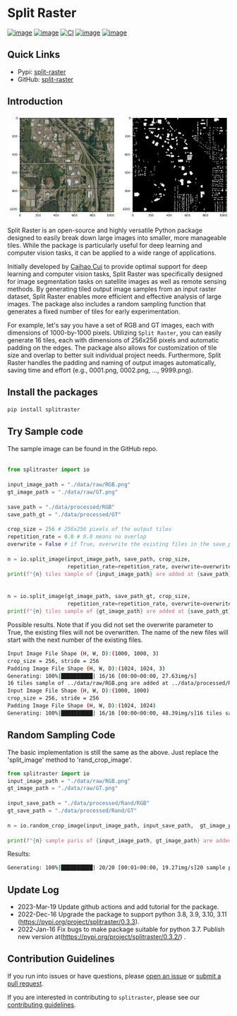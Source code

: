 # Split Raster

[![image](https://img.shields.io/pypi/pyversions/splitraster)](https://python.org/pypi/splitraster)
[![image](https://img.shields.io/pypi/v/splitraster?color=g)](https://python.org/pypi/splitraster)
[![CI](https://img.shields.io/github/actions/workflow/status/cuicaihao/split_raster/python-app.yml?branch=master)](https://github.com/cuicaihao/split_raster/actions/workflows/python-app.yml)
[![image](https://img.shields.io/pypi/dm/splitraster?color=blue)](https://python.org/pypi/splitraster)
[![image](https://img.shields.io/github/license/cuicaihao/split_raster?color=blue)](https://python.org/pypi/splitraster)

## Quick Links

- Pypi: [split-raster](https://pypi.org/project/splitraster/)
- GitHub: [split-raster](https://github.com/cuicaihao/split_raster)

## Introduction

![Sample Image](img/split_raster_sample.png)

Split Raster is an open-source and highly versatile Python package designed to easily break down large images into smaller, more manageable tiles. While the package is particularly useful for deep learning and computer vision tasks, it can be applied to a wide range of applications.

Initially developed by [Caihao Cui](https://github.com/cuicaihao) to provide optimal support for deep learning and computer vision tasks, Split Raster was specifically designed for image segmentation tasks on satellite images as well as remote sensing methods. By generating tiled output image samples from an input raster dataset, Split Raster enables more efficient and effective analysis of large images. The package also includes a random sampling function that generates a fixed number of tiles for early experimentation.

For example, let's say you have a set of RGB and GT images, each with dimensions of 1000-by-1000 pixels. Utilizing `Split Raster`, you can easily generate 16 tiles, each with dimensions of 256x256 pixels and automatic padding on the edges. The package also allows for customization of tile size and overlap to better suit individual project needs. Furthermore, Split Raster handles the padding and naming of output images automatically, saving time and effort (e.g., 0001.png, 0002.png, ..., 9999.png).

## Install the packages

```bash
pip install splitraster
```

## Try Sample code

The sample image can be found in the GitHub repo.

```python

from splitraster import io

input_image_path = "./data/raw/RGB.png"
gt_image_path = "./data/raw/GT.png"

save_path = "./data/processed/RGB"
save_path_gt = "./data/processed/GT"

crop_size = 256 # 256x256 pixels of the output tiles
repetition_rate = 0.0 # 0.0 means no overlap
overwrite = False # if True, overwrite the existing files in the save_path

n = io.split_image(input_image_path, save_path, crop_size,
                   repetition_rate=repetition_rate, overwrite=overwrite)
print(f"{n} tiles sample of {input_image_path} are added at {save_path}")


n = io.split_image(gt_image_path, save_path_gt, crop_size,
                   repetition_rate=repetition_rate, overwrite=overwrite)
print(f"{n} tiles sample of {gt_image_path} are added at {save_path_gt}")


```

Possible results. Note that if you did not set the overwrite parameter to True, the existing files will not be overwritten. The name of the new files will start with the next number of the existing files.

```bash
Input Image File Shape (H, W, D):(1000, 1000, 3)
crop_size = 256, stride = 256
Padding Image File Shape (H, W, D):(1024, 1024, 3)
Generating: 100%|██████████| 16/16 [00:00<00:00, 27.63img/s]
16 tiles sample of ../data/raw/RGB.png are added at ../data/processed/RGB
Input Image File Shape (H, W, D):(1000, 1000)
crop_size = 256, stride = 256
Padding Image File Shape (H, W, D):(1024, 1024)
Generating: 100%|██████████| 16/16 [00:00<00:00, 48.39img/s]16 tiles sample of ../data/raw/GT.png are added at ../data/processed/GT
```
 

## Random Sampling Code

The basic implementation is still the same as the above. Just replace the 'split_image' method to 'rand_crop_image'.

```python
from splitraster import io
input_image_path = "./data/raw/RGB.png"
gt_image_path = "./data/raw/GT.png"

input_save_path = "./data/processed/Rand/RGB"
gt_save_path = "./data/processed/Rand/GT"

n = io.random_crop_image(input_image_path, input_save_path,  gt_image_path, gt_save_path, crop_size=256, crop_number=20, img_ext='.png', label_ext='.png', overwrite=True)

print(f"{n} sample paris of {input_image_path, gt_image_path} are added at {input_save_path, gt_save_path}.")

```
Results:

```bash
Generating: 100%|██████████| 20/20 [00:01<00:00, 19.27img/s]20 sample paris of ('../data/raw/RGB.png', '../data/raw/GT.png') are added at ('../data/processed/Rand/RGB', '../data/processed/Rand/GT').
```

 
## Update Log
- 2023-Mar-19  Update github actions and add tutorial for the package.
- 2022-Dec-16  Upgrade the package to support python 3.8, 3.9, 3.10, 3.11 (https://pypi.org/project/splitraster/0.3.3).
- 2022-Jan-16  Fix bugs to make package suitable for python 3.7. Publish new version at(https://pypi.org/project/splitraster/0.3.2/) .
 
## Contribution Guidelines

If you run into issues or have questions, please [open an issue](https://github.com/cuicaihao/split_raster/issues) or [submit a pull request](https://github.com/cuicaihao/split_raster/pulls).

If you are interested in contributing to `splitraster`, please see our [contributing guidelines](../CONTRIBUTING.md).
  